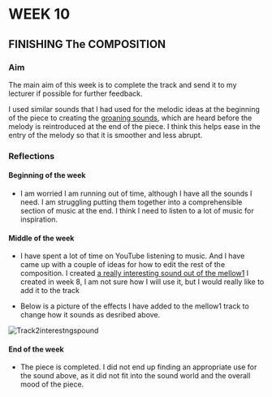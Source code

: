 # WEEK 10

## FINISHING The COMPOSITION

### Aim

The main aim of this week is to complete the track and send it to my lecturer if possible for further feedback.  

I used similar sounds that I had used for the melodic ideas at the beginning of the piece to creating the [groaning sounds](https://soundcloud.com/2504822k/track2opening?si=6ab6547d5d2d4cd8ab70cd509b8cd743&utm_source=clipboard&utm_medium=text&utm_campaign=social_sharing), which are heard before the melody is reintroduced at the end of the piece. I think this helps ease in the entry of the melody so that it is smoother and less abrupt. 

### Reflections

#### Beginning of the week 

- I am worried I am running out of time, although I have all the sounds I need. I am struggling putting them together into a comprehensible section of music at the end. I think I need to listen to a lot of music for inspiration. 

#### Middle of the week 

- I have spent a lot of time on YouTube listening to music. And I have came up with a couple of ideas for how to edit the rest of the composition. I created [a really interesting sound out of the mellow1](https://soundcloud.com/2504822k/woowootrackfuzz1?si=6ab6547d5d2d4cd8ab70cd509b8cd743&utm_source=clipboard&utm_medium=text&utm_campaign=social_sharing) I created in week 8, I am not sure how I will use it, but I would really like to add it to the track

- Below is a picture of the effects I  have added to the mellow1 track to change how it sounds as desribed above. 

![Track2interestngspound](https://github.com/2504822K/mysonicartsdocumentation.io/assets/145678268/33d577f3-6271-4205-a519-273844785f0c)
 
#### End of the week 

- The piece is completed. I did not end up finding an appropriate use for the sound above, as it did not fit into the sound world and the overall mood of the piece.  


